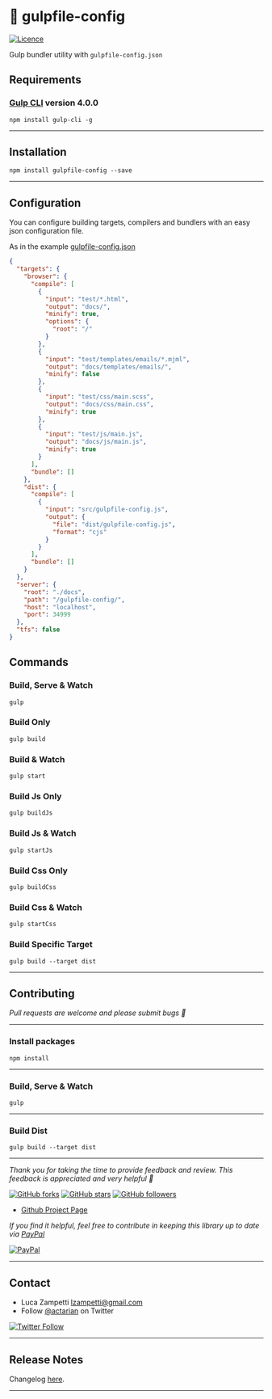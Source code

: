 # 💎 gulpfile-config

[![Licence](https://img.shields.io/github/license/actarian/gulpfile-config.svg)](https://github.com/actarian/gulpfile-config)

Gulp bundler utility with `gulpfile-config.json`

## Requirements

### [Gulp CLI](https://gulpjs.com/docs/en/getting-started/quick-start) version 4.0.0
```
npm install gulp-cli -g
```
___

## Installation
```
npm install gulpfile-config --save
```
___

## Configuration

You can configure building targets, compilers and bundlers with an easy json configuration file.  

As in the example [gulpfile-config.json](https://github.com/actarian/gulp-4-bundler/blob/master/gulpfile-config.json)

```json
{
  "targets": {
    "browser": {
      "compile": [
        {
          "input": "test/*.html",
          "output": "docs/",
          "minify": true,
          "options": {
            "root": "/"
          }
        },
        {
          "input": "test/templates/emails/*.mjml",
          "output": "docs/templates/emails/",
          "minify": false
        },
        {
          "input": "test/css/main.scss",
          "output": "docs/css/main.css",
          "minify": true
        },
        {
          "input": "test/js/main.js",
          "output": "docs/js/main.js",
          "minify": true
        }
      ],
      "bundle": []
    },
    "dist": {
      "compile": [
        {
          "input": "src/gulpfile-config.js",
          "output": {
            "file": "dist/gulpfile-config.js",
            "format": "cjs"
          }
        }
      ],
      "bundle": []
    }
  },
  "server": {
    "root": "./docs",
    "path": "/gulpfile-config/",
    "host": "localhost",
    "port": 34999
  },
  "tfs": false
}
```

## Commands

### Build, Serve & Watch 
```
gulp
```
### Build Only
```
gulp build
```
### Build & Watch 
```
gulp start
```
### Build Js Only
```
gulp buildJs
```
### Build Js & Watch 
```
gulp startJs
```
### Build Css Only
```
gulp buildCss
```
### Build Css & Watch 
```
gulp startCss
```
### Build Specific Target
```
gulp build --target dist
```
___
## Contributing

*Pull requests are welcome and please submit bugs 🐞*
___

### Install packages
```
npm install
```
___

### Build, Serve & Watch 
```
gulp
```
___

### Build Dist
```
gulp build --target dist
```
___

*Thank you for taking the time to provide feedback and review. This feedback is appreciated and very helpful 🌈*

[![GitHub forks](https://img.shields.io/github/forks/actarian/gulpfile-config.svg?style=social&label=Fork&maxAge=2592000)](https://gitHub.com/actarian/gulpfile-config/network/)  [![GitHub stars](https://img.shields.io/github/stars/actarian/gulpfile-config.svg?style=social&label=Star&maxAge=2592000)](https://GitHub.com/actarian/gulpfile-config/stargazers/)  [![GitHub followers](https://img.shields.io/github/followers/actarian.svg?style=social&label=Follow&maxAge=2592000)](https://github.com/actarian?tab=followers)

* [Github Project Page](https://github.com/actarian/gulpfile-config)  

*If you find it helpful, feel free to contribute in keeping this library up to date via [PayPal](https://www.paypal.me/circledev/5)*

[![PayPal](https://www.paypalobjects.com/webstatic/en_US/i/buttons/PP_logo_h_100x26.png)](https://www.paypal.me/circledev/5)
___

## Contact

* Luca Zampetti <lzampetti@gmail.com>
* Follow [@actarian](https://twitter.com/actarian) on Twitter

[![Twitter Follow](https://img.shields.io/twitter/follow/actarian.svg?style=social&label=Follow%20@actarian)](https://twitter.com/actarian)
___

## Release Notes
Changelog [here](https://github.com/actarian/gulpfile-config/blob/master/CHANGELOG.md).

---
